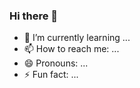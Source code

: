 ### Hi there 👋

<!--
**LukesOffline/LukesOffline** is a ✨ _special_ ✨ repository because its `README.md` (this file) appears on your GitHub profile.

Here are some ideas to get you started:
- 🔭 I’m currently working on ...
- 💬 Ask me about ...
-->

- 🌱 I’m currently learning ...
- 📫 How to reach me: ...
- 😄 Pronouns: ...
- ⚡ Fun fact: ...

